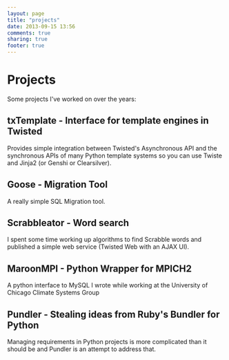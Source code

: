 ```yaml
---
layout: page
title: "projects"
date: 2013-09-15 13:56
comments: true
sharing: true
footer: true
---
```


# Projects

Some projects I've worked on over the years:

## txTemplate - Interface for template engines in Twisted

Provides simple integration between Twisted's Asynchronous API and the synchronous APIs of many Python template systems so you can use Twiste and Jinja2 (or Genshi or Clearsilver).

## Goose - Migration Tool

A really simple SQL Migration tool.

## Scrabbleator - Word search

I spent some time working up algorithms to find Scrabble words and published a simple web service (Twisted Web with an AJAX UI).

## MaroonMPI - Python Wrapper for MPICH2

A python interface to MySQL I wrote while working at the University of Chicago Climate Systems Group

## Pundler - Stealing ideas from Ruby's Bundler for Python

Managing requirements in Python projects is more complicated than it should be and Pundler is
an attempt to address that.
